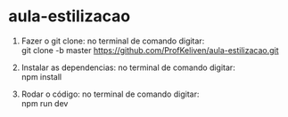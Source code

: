 # aula-estilizacao

1. Fazer o git clone: no terminal de comando digitar: <br />
  git clone -b master https://github.com/ProfKeliven/aula-estilizacao.git

2. Instalar as dependencias: no terminal de comando digitar: <br />
   npm install

3. Rodar o código: no terminal de comando digitar: <br />
   npm run dev
